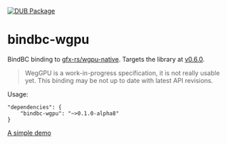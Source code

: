 [![DUB Package](https://img.shields.io/dub/v/bindbc-wgpu.svg)](https://code.dlang.org/packages/bindbc-wgpu)

# bindbc-wgpu
BindBC binding to [gfx-rs/wgpu-native](https://github.com/gfx-rs/wgpu-native). Targets the library at [v0.6.0](https://github.com/gfx-rs/wgpu-native/tree/v0.6.0).

> WegGPU is a work-in-progress specification, it is not really usable yet. This binding may be not up to date with latest API revisions.

Usage:
```
"dependencies": {
    "bindbc-wgpu": "~>0.1.0-alpha8"
}
```

[A simple demo](https://github.com/gecko0307/wgpu-dlang)
